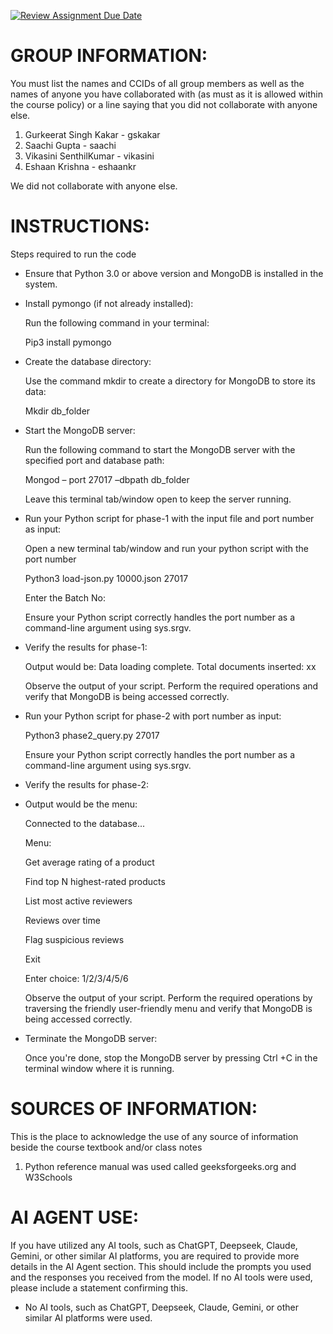 [![Review Assignment Due Date](https://classroom.github.com/assets/deadline-readme-button-22041afd0340ce965d47ae6ef1cefeee28c7c493a6346c4f15d667ab976d596c.svg)](https://classroom.github.com/a/K8rTjKb8)
# GROUP INFORMATION:
You must list the names and CCIDs of all group members as well as the names of anyone you have collaborated with (as must as it is allowed within the course policy) or a line saying that you did not collaborate with anyone else.

1. Gurkeerat Singh Kakar - gskakar
2. Saachi Gupta - saachi
3. Vikasini SenthilKumar - vikasini
4. Eshaan Krishna - eshaankr

We did not collaborate with anyone else.

# INSTRUCTIONS:
Steps required to run the code

-	Ensure that Python 3.0 or above version and MongoDB is installed in the system.
-	Install pymongo (if not already installed):

    Run the following command in your terminal:

 	  Pip3 install pymongo

- Create the database directory:

    Use the command mkdir to create a directory for MongoDB to store its data:

    Mkdir db_folder

- Start the MongoDB server:

    Run the following command to start the MongoDB server with the specified port and database path: 

    Mongod – port 27017 –dbpath db_folder

    Leave this terminal tab/window open to keep the server running.

- Run your Python script for phase-1 with the input file and port number as input:

    Open a new terminal tab/window and run your python script with the port number

    Python3 load-json.py 10000.json 27017

    Enter the Batch No: <Enter a number>

    Ensure your Python script correctly handles the port number as a command-line argument using sys.srgv.

- Verify the results for phase-1:

    Output would be: Data loading complete. Total documents inserted: xx

    Observe the output of your script. Perform the required operations and verify that MongoDB is being accessed correctly.

- Run your Python script for phase-2 with port number as input:

    Python3 phase2_query.py 27017

    Ensure your Python script correctly handles the port number as a command-line argument using sys.srgv.

- Verify the results for phase-2:

- Output would be the menu:

    Connected to the database...

    Menu:
	
    Get average rating of a product

    Find top N highest-rated products

    List most active reviewers
	
    Reviews over time

    Flag suspicious reviews

    Exit

    Enter choice: 1/2/3/4/5/6

    Observe the output of your script. Perform the required operations by traversing the friendly user-friendly menu and verify that MongoDB is being accessed correctly.

- Terminate the MongoDB server:

    Once you're done, stop the MongoDB server by pressing Ctrl +C in the terminal window where it is running.


# SOURCES OF INFORMATION:
This is the place to acknowledge the use of any source of information beside the course textbook and/or class notes

1. Python reference manual was used called geeksforgeeks.org and W3Schools

# AI AGENT USE: 
If you have utilized any AI tools, such as ChatGPT, Deepseek, Claude, Gemini, or other similar AI platforms, you are required to provide more details in the AI Agent section. This should include the prompts you used and the responses you received from the model.
If no AI tools were used, please include a statement confirming this.

- No AI tools, such as ChatGPT, Deepseek, Claude, Gemini, or other similar AI platforms were used.
